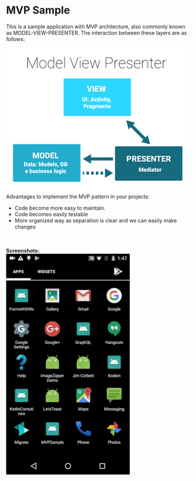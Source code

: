 # MVP Sample
This is a sample application with MVP architecture, also commonly known as MODEL-VIEW-PRESENTER. The interaction between these layers are as follows: 
<br><br>
<img src="mvpLayers.png"/>
<br>
Advantages to implement the MVP pattern in your projects:
<UL>
<LI>Code become more easy to maintain.</LI>
<LI>Code becomes easily testable</LI>
<LI>More organized way as separation is clear and we can easily make changes</LI>
</UL>
<br><br>
<b>Screenshots:</b>
<br>
<img src="mvp.gif"/>
